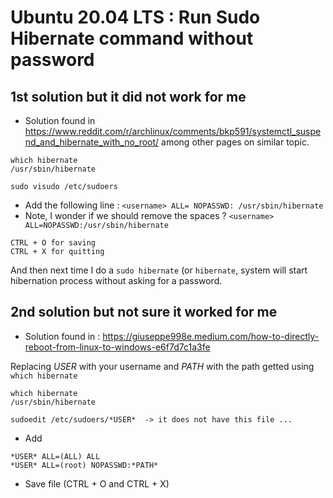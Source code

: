 # Ubuntu 20.04 LTS : Run Sudo Hibernate command without password

## 1st solution but it did not work for me 
- Solution found in https://www.reddit.com/r/archlinux/comments/bkp591/systemctl_suspend_and_hibernate_with_no_root/ among other pages on similar topic.
  
```
which hibernate
/usr/sbin/hibernate

sudo visudo /etc/sudoers
```
- Add the following line : 
`<username> ALL= NOPASSWD: /usr/sbin/hibernate`
- Note, I wonder if we should remove the spaces ?
`<username> ALL=NOPASSWD:/usr/sbin/hibernate`


```
CTRL + O for saving
CTRL + X for quitting
```
And then next time I do a `sudo hibernate` (or `hibernate`, system will start hibernation process without asking for a password.

## 2nd solution but not sure it worked for me
- Solution found in : https://giuseppe998e.medium.com/how-to-directly-reboot-from-linux-to-windows-e6f7d7c1a3fe

Replacing *USER* with your username and *PATH* with the path getted using `which hibernate`
```
which hibernate
/usr/sbin/hibernate

sudoedit /etc/sudoers/*USER*  -> it does not have this file ...
```
- Add 
```
*USER* ALL=(ALL) ALL
*USER* ALL=(root) NOPASSWD:*PATH*
```
- Save file (CTRL + O and CTRL + X)
